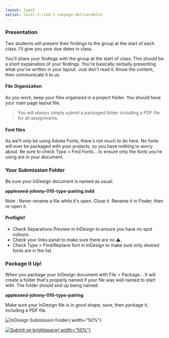 ```yaml
---
layout: type3
serial: level-3-item-1-subpage-deliverables
---
```

### Presentation

Two students will present their findings to the group at the start of each class. I'll give you your due dates in class.

You'll share your findings with the group at the start of class. This should be a short explanation of your findings. You're basically verbally presenting what you've written in your layout. Just don't read it. Know the content, then communicate it to us.

#### File Organization

As you work, keep your files organized in a project folder. You should have your main page layout file.

> You will always simply submit a packaged folder including a PDF file for all assignments.

#### Font files

As we'll only be using Adobe Fonts, there's not much to do here. No fonts will ever be packaged with your projects, so you have nothing to worry about. Be sure to check <span class="command">Type > Find Fonts...</span> to ensure only the fonts you're using are in your document.

### Your Submission Folder

Be sure your InDesign document is named as usual:

**appleseed-johnny-010-type-pairing.indd**

Note
: Never rename a file while it's open. Close it. Rename it in Finder, then re-open it.

#### Preflight!

<ul class="hasBullets">
	<li>Check Separations Preview in InDesign to ensure you have no spot colours.</li>
	<li>Check your links panel to make sure there are no ⚠️.</li>
	<li>Check <span class="command">Type > Find/Replace</span> font in InDesign to make sure only desired fonts are in the list.</li>
</ul>

### Package It Up!

When you package your InDesign document with <span class="command">File > Package...</span> It will create a folder that's properly named if your file was well named to start with. The folder should end up being named:

**appleseed-johnny-010-type-pairing**

Make sure your InDesign file is in good shape, save, then package it, including a PDF file.

![InDesign Submission Folder]({{site.url}}/svg/submission-indesign-package.svg){:width="50%"}

<a href="https://brightspace.algonquincollege.com/d2l/lms/dropbox/user/folder_submit_files.d2l?db=438425&grpid=0&isprv=0&bp=0&ou=463708" title="Submit on Brightspace" target="_blank">![Submit on brightspace]({{site.url}}/svg/button-submit-brightspace.svg){:width="50%"}</a>